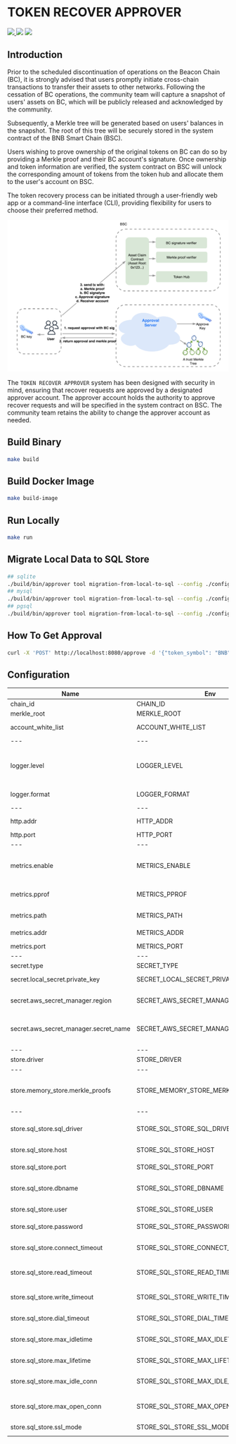 # TOKEN RECOVER APPROVER

<p>
  <a href="https://github.com/bnb-chain/token-recover-approver/blob/develop/COPYING">
    <img src="https://img.shields.io/github/license/bnb-chain/token-recover-approver?style=flat-square&color=blue">
  </a>
  <img src="https://img.shields.io/github/go-mod/go-version/bnb-chain/token-recover-approver?style=flat-square">
  <a href="https://pkg.go.dev/github.com/bnb-chain/token-recover-approver">
    <img src="https://img.shields.io/badge/Go-reference-blue?style=flat-square">
  </a>
</p>


## Introduction

Prior to the scheduled discontinuation of operations on the Beacon Chain (BC), it is strongly advised that users promptly initiate cross-chain transactions to transfer their assets to other networks. Following the cessation of BC operations, the community team will capture a snapshot of users' assets on BC, which will be publicly released and acknowledged by the community.

Subsequently, a Merkle tree will be generated based on users' balances in the snapshot. The root of this tree will be securely stored in the system contract of the BNB Smart Chain (BSC).

Users wishing to prove ownership of the original tokens on BC can do so by providing a Merkle proof and their BC account's signature. Once ownership and token information are verified, the system contract on BSC will unlock the corresponding amount of tokens from the token hub and allocate them to the user's account on BSC.

The token recovery process can be initiated through a user-friendly web app or a command-line interface (CLI), providing flexibility for users to choose their preferred method.

![Token Recovery Process](./assets/token-recover.png)

The `TOKEN RECOVER APPROVER` system has been designed with security in mind, ensuring that recover requests are approved by a designated approver account. The approver account holds the authority to approve recover requests and will be specified in the system contract on BSC. The community team retains the ability to change the approver account as needed.

## Build Binary

```bash
make build
```

## Build Docker Image

```bash
make build-image
```

## Run Locally

```bash
make run
```

## Migrate Local Data to SQL Store

```bash
## sqlite
./build/bin/approver tool migration-from-local-to-sql --config ./configs/sqlite.config.yaml --proof_path ./example/store/merkle_proofs.json
## mysql
./build/bin/approver tool migration-from-local-to-sql --config ./configs/mysql.config.yaml --proof_path ./example/store/merkle_proofs.json
## pgsql
./build/bin/approver tool migration-from-local-to-sql --config ./configs/pgsql.config.yaml --proof_path ./example/store/merkle_proofs.json
```

## How To Get Approval
```bash
curl -X 'POST' http://localhost:8080/approve -d '{"token_symbol": "BNB","owner_pub_key": "0x02dcd743516b78366a217a1bf2aa562ec5accd07163db3332d924fa48e643875a6","owner_signature": "0xcd32af98a3cf4b66deaba53dc81c7cf8c810a83eb2fa23bf1a555a718826e2f03d47e3711a10e1ae72031fcd3faabac51325999d74c0cff31d554b4d657dbc64","claim_address": "0x5b38da6a701c568545dcfcb03fcb875f56beddc4"}'
```

## Configuration

| Name | Env | Type | Option | Description | Default |
|------|-----|------|--------|-------------|---------|
| chain_id | CHAIN_ID | string | | Chain ID | `"Binance-Chain-Ganges"` |
| merkle_root | MERKLE_ROOT | string | | Merkle root | `"0x0000000000000000000000000000000000000000000000000000000000000000"` |
| account_white_list | ACCOUNT_WHITE_LIST | []string | | Account white list | `[]` |
|---|---|---|---|---|---|
| logger.level | LOGGER_LEVEL | string | `ERROR`, `WARN`, `INFO`, `DEBUG`, `TRACE` | Log level | `"INFO"` |
| logger.format | LOGGER_FORMAT | string | `console`, `json` | Log format | `console` |
|---|---|---|---|---|---|
| http.addr | HTTP_ADDR | string | | HTTP address | `"0.0.0.0"` |
| http.port | HTTP_PORT | uint16 | | HTTP port | `8080` |
|---|---|---|---|---|---|
| metrics.enable | METRICS_ENABLE | bool | | Whether to enable metrics router | `true` |
| metrics.pprof | METRICS_PPROF | bool | | Whether to enable pprof router | `false` |
| metrics.path | METRICS_PATH | string | | Metrics router path | `/metrics` |
| metrics.addr | METRICS_ADDR | string | | Metrics address | `"0.0.0.0"` |
| metrics.port | METRICS_PORT | uint16 | | Metrics port | `6060` |
|---|---|---|---|---|---|
| secret.type | SECRET_TYPE | string | | Secret type | `"local"` |
| secret.local_secret.private_key | SECRET_LOCAL_SECRET_PRIVATE_KEY | string | | Local secret private key | `""` |
| secret.aws_secret_manager.region | SECRET_AWS_SECRET_MANAGER_REGION | string | | AWS Secret Manager region | `""` |
| secret.aws_secret_manager.secret_name | SECRET_AWS_SECRET_MANAGER_SECRET_NAME | string | | AWS Secret Manager secret name | `""` |
|---|---|---|---|---|---|
| store.driver | STORE_DRIVER | string | | Store driver | `"memory"` |
|---|---|---|---|---|---|
| store.memory_store.merkle_proofs | STORE_MEMORY_STORE_MERKLE_PROOFS | string | | Memory store Merkle proofs file | `"./example/merkle_proofs.json"` |
|---|---|---|---|---|---|
| store.sql_store.sql_driver | STORE_SQL_STORE_SQL_DRIVER | string | `mysql`, `postgres`, `sqlite` | SQL store driver | `"mysql"` |
| store.sql_store.host | STORE_SQL_STORE_HOST | string | | SQL store host | `"localhost"` |
| store.sql_store.port | STORE_SQL_STORE_PORT | uint | | SQL store port | `3306` |
| store.sql_store.dbname | STORE_SQL_STORE_DBNAME | string | | SQL store database name | `"approver"` |
| store.sql_store.user | STORE_SQL_STORE_USER | string | | SQL store user | `"root"` |
| store.sql_store.password | STORE_SQL_STORE_PASSWORD | string | | SQL store password | `""` |
| store.sql_store.connect_timeout | STORE_SQL_STORE_CONNECT_TIMEOUT | string | | SQL store connect timeout | `"10s"` |
| store.sql_store.read_timeout | STORE_SQL_STORE_READ_TIMEOUT | string | | SQL store read timeout | `"30s"` |
| store.sql_store.write_timeout | STORE_SQL_STORE_WRITE_TIMEOUT | string | | SQL store write timeout | `"30s"` |
| store.sql_store.dial_timeout | STORE_SQL_STORE_DIAL_TIMEOUT | time.Duration | | SQL store dial timeout | `"10s"` |
| store.sql_store.max_idletime | STORE_SQL_STORE_MAX_IDLETIME | time.Duration | | SQL store max idle time | `"1h"` |
| store.sql_store.max_lifetime | STORE_SQL_STORE_MAX_LIFETIME | time.Duration | | SQL store max lifetime | `"1h"` |
| store.sql_store.max_idle_conn | STORE_SQL_STORE_MAX_IDLE_CONN | int | | SQL store max idle connections | `2` |
| store.sql_store.max_open_conn | STORE_SQL_STORE_MAX_OPEN_CONN | int | | SQL store max open connections | `5` |
| store.sql_store.ssl_mode | STORE_SQL_STORE_SSL_MODE | bool | | SQL store SSL mode | `false` |